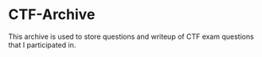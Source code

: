 # CTF-Archive

This archive is used to store questions and writeup of CTF exam questions that I participated in.

